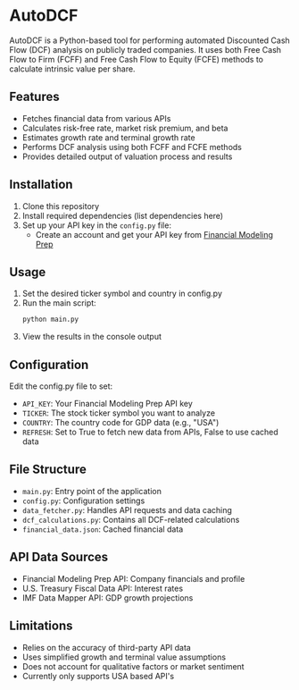 # AutoDCF
AutoDCF is a Python-based tool for performing automated Discounted Cash Flow (DCF) analysis on publicly traded companies. It uses both Free Cash Flow to Firm (FCFF) and Free Cash Flow to Equity (FCFE) methods to calculate intrinsic value per share.

## Features
- Fetches financial data from various APIs
- Calculates risk-free rate, market risk premium, and beta
- Estimates growth rate and terminal growth rate
- Performs DCF analysis using both FCFF and FCFE methods
- Provides detailed output of valuation process and results

## Installation
1. Clone this repository
2. Install required dependencies (list dependencies here)
3. Set up your API key in the `config.py` file:
   - Create an account and get your API key from [Financial Modeling Prep](https://site.financialmodelingprep.com/developer/docs/dashboard)

## Usage
1. Set the desired ticker symbol and country in config.py
2. Run the main script:
   ```bash
   python main.py
   ```
3. View the results in the console output

## Configuration
Edit the config.py file to set:
- `API_KEY`: Your Financial Modeling Prep API key
- `TICKER`: The stock ticker symbol you want to analyze
- `COUNTRY`: The country code for GDP data (e.g., "USA")
- `REFRESH`: Set to True to fetch new data from APIs, False to use cached data

## File Structure
- `main.py`: Entry point of the application
- `config.py`: Configuration settings
- `data_fetcher.py`: Handles API requests and data caching
- `dcf_calculations.py`: Contains all DCF-related calculations
- `financial_data.json`: Cached financial data

## API Data Sources
- Financial Modeling Prep API: Company financials and profile
- U.S. Treasury Fiscal Data API: Interest rates
- IMF Data Mapper API: GDP growth projections

## Limitations
- Relies on the accuracy of third-party API data
- Uses simplified growth and terminal value assumptions
- Does not account for qualitative factors or market sentiment
- Currently only supports USA based API's 
